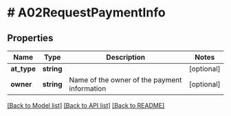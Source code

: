 # # A02RequestPaymentInfo

## Properties

Name | Type | Description | Notes
------------ | ------------- | ------------- | -------------
**at_type** | **string** |  | [optional]
**owner** | **string** | Name of the owner of the payment information | [optional]

[[Back to Model list]](../../README.md#models) [[Back to API list]](../../README.md#endpoints) [[Back to README]](../../README.md)
